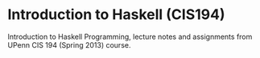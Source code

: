 # Introduction to Haskell (CIS194)
Introduction to Haskell Programming, lecture notes and assignments from UPenn CIS 194 (Spring 2013) course.
